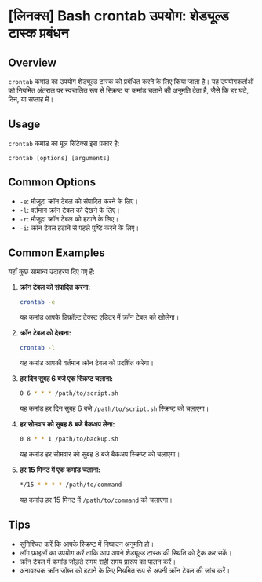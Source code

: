 # [लिनक्स] Bash crontab उपयोग: शेड्यूल्ड टास्क प्रबंधन

## Overview
`crontab` कमांड का उपयोग शेड्यूल्ड टास्क को प्रबंधित करने के लिए किया जाता है। यह उपयोगकर्ताओं को नियमित अंतराल पर स्वचालित रूप से स्क्रिप्ट या कमांड चलाने की अनुमति देता है, जैसे कि हर घंटे, दिन, या सप्ताह में।

## Usage
`crontab` कमांड का मूल सिंटैक्स इस प्रकार है:

```
crontab [options] [arguments]
```

## Common Options
- `-e`: मौजूदा क्रॉन टेबल को संपादित करने के लिए।
- `-l`: वर्तमान क्रॉन टेबल को देखने के लिए।
- `-r`: मौजूदा क्रॉन टेबल को हटाने के लिए।
- `-i`: क्रॉन टेबल हटाने से पहले पुष्टि करने के लिए।

## Common Examples
यहाँ कुछ सामान्य उदाहरण दिए गए हैं:

1. **क्रॉन टेबल को संपादित करना:**
   ```bash
   crontab -e
   ```
   यह कमांड आपके डिफ़ॉल्ट टेक्स्ट एडिटर में क्रॉन टेबल को खोलेगा।

2. **क्रॉन टेबल को देखना:**
   ```bash
   crontab -l
   ```
   यह कमांड आपकी वर्तमान क्रॉन टेबल को प्रदर्शित करेगा।

3. **हर दिन सुबह 6 बजे एक स्क्रिप्ट चलाना:**
   ```bash
   0 6 * * * /path/to/script.sh
   ```
   यह कमांड हर दिन सुबह 6 बजे `/path/to/script.sh` स्क्रिप्ट को चलाएगा।

4. **हर सोमवार को सुबह 8 बजे बैकअप लेना:**
   ```bash
   0 8 * * 1 /path/to/backup.sh
   ```
   यह कमांड हर सोमवार को सुबह 8 बजे बैकअप स्क्रिप्ट को चलाएगा।

5. **हर 15 मिनट में एक कमांड चलाना:**
   ```bash
   */15 * * * * /path/to/command
   ```
   यह कमांड हर 15 मिनट में `/path/to/command` को चलाएगा।

## Tips
- सुनिश्चित करें कि आपके स्क्रिप्ट में निष्पादन अनुमति हो।
- लॉग फ़ाइलों का उपयोग करें ताकि आप अपने शेड्यूल्ड टास्क की स्थिति को ट्रैक कर सकें।
- क्रॉन टेबल में कमांड जोड़ते समय सही समय प्रारूप का पालन करें।
- अनावश्यक क्रॉन जॉब्स को हटाने के लिए नियमित रूप से अपनी क्रॉन टेबल की जांच करें।